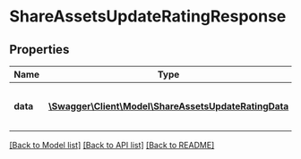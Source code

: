 # ShareAssetsUpdateRatingResponse

## Properties
Name | Type | Description | Notes
------------ | ------------- | ------------- | -------------
**data** | [**\Swagger\Client\Model\ShareAssetsUpdateRatingData**](ShareAssetsUpdateRatingData.md) | Return Asset Rating object | 

[[Back to Model list]](../README.md#documentation-for-models) [[Back to API list]](../README.md#documentation-for-api-endpoints) [[Back to README]](../README.md)


